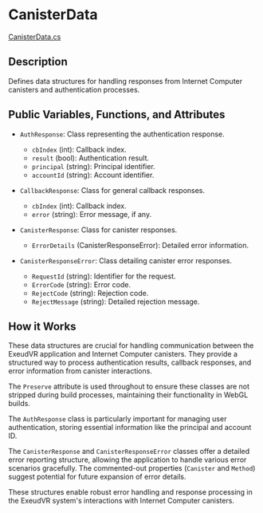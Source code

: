 # CanisterData
[CanisterData.cs](../../Assets/ExeudVR/Scripts/WorldComputer/CanisterData.cs)

## Description

Defines data structures for handling responses from Internet Computer canisters and authentication processes.

## Public Variables, Functions, and Attributes

- `AuthResponse`: Class representing the authentication response.
  - `cbIndex` (int): Callback index.
  - `result` (bool): Authentication result.
  - `principal` (string): Principal identifier.
  - `accountId` (string): Account identifier.

- `CallbackResponse`: Class for general callback responses.
  - `cbIndex` (int): Callback index.
  - `error` (string): Error message, if any.

- `CanisterResponse`: Class for canister responses.
  - `ErrorDetails` (CanisterResponseError): Detailed error information.

- `CanisterResponseError`: Class detailing canister error responses.
  - `RequestId` (string): Identifier for the request.
  - `ErrorCode` (string): Error code.
  - `RejectCode` (string): Rejection code.
  - `RejectMessage` (string): Detailed rejection message.

## How it Works

These data structures are crucial for handling communication between the ExeudVR application and Internet Computer canisters. They provide a structured way to process authentication results, callback responses, and error information from canister interactions.

The `Preserve` attribute is used throughout to ensure these classes are not stripped during build processes, maintaining their functionality in WebGL builds.

The `AuthResponse` class is particularly important for managing user authentication, storing essential information like the principal and account ID.

The `CanisterResponse` and `CanisterResponseError` classes offer a detailed error reporting structure, allowing the application to handle various error scenarios gracefully. The commented-out properties (`Canister` and `Method`) suggest potential for future expansion of error details.

These structures enable robust error handling and response processing in the ExeudVR system's interactions with Internet Computer canisters.
